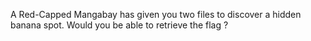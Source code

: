 A Red-Capped Mangabay has given you two files to discover a hidden banana spot. Would you be able to retrieve the flag ?
